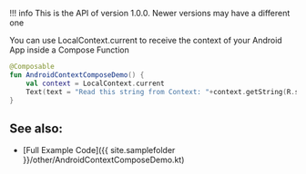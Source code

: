 !!! info
    This is the API of version 1.0.0. Newer versions may have a different one
    
You can use LocalContext.current to receive the context of your Android App inside a Compose Function

```kotlin 
@Composable
fun AndroidContextComposeDemo() {
    val context = LocalContext.current
    Text(text = "Read this string from Context: "+context.getString(R.string.app_name))
}
```

## See also:
* [Full Example Code]({{ site.samplefolder }}/other/AndroidContextComposeDemo.kt)
